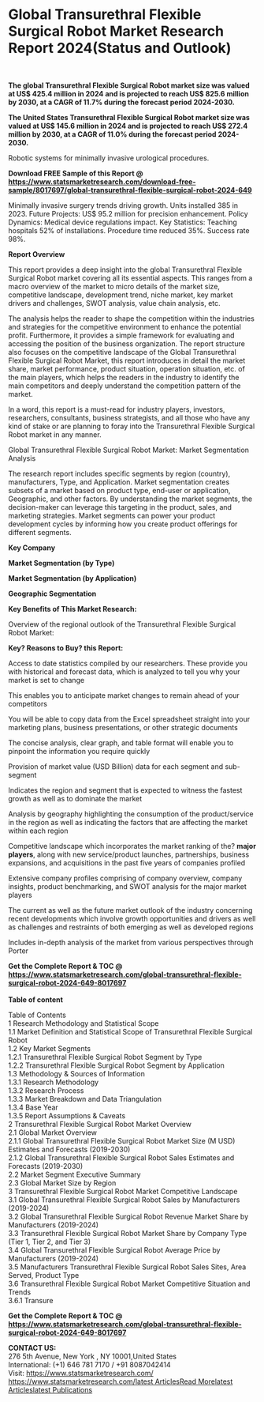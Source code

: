 <h1>Global Transurethral Flexible Surgical Robot Market Research Report 2024(Status and Outlook)</h1><br/><p><strong>The global Transurethral Flexible Surgical Robot market size was valued at US$ 425.4 million in 2024 and is projected to reach US$ 825.6 million by 2030, at a <strong>CAGR</strong> of 11.7% during the forecast period 2024-2030.</strong></p><p><strong>The United States Transurethral Flexible Surgical Robot market size was valued at US$ 145.6 million in 2024 and is projected to reach US$ 272.4 million by 2030, at a <strong>CAGR</strong> of 11.0% during the forecast period 2024-2030.</strong></p><p>Robotic systems for minimally invasive urological procedures.</p><p><strong>Download FREE Sample of this Report @ <a href="https://www.statsmarketresearch.com/download-free-sample/8017697/global-transurethral-flexible-surgical-robot-2024-649">https://www.statsmarketresearch.com/download-free-sample/8017697/global-transurethral-flexible-surgical-robot-2024-649</a></strong></p><p>Minimally invasive surgery trends driving growth. Units installed 385 in 2023. Future Projects: US$ 95.2 million for precision enhancement. Policy Dynamics: Medical device regulations impact. Key Statistics: Teaching hospitals 52% of installations. Procedure time reduced 35%. Success rate 98%.</p><p><strong>Report Overview</strong></p><p>This report provides a deep insight into the global Transurethral Flexible Surgical Robot market covering all its essential aspects. This ranges from a macro overview of the market to micro details of the market size, competitive landscape, development trend, niche market, key market drivers and challenges, SWOT analysis, value chain analysis, etc.</p><p>The analysis helps the reader to shape the competition within the industries and strategies for the competitive environment to enhance the potential profit. Furthermore, it provides a simple framework for evaluating and accessing the position of the business organization. The report structure also focuses on the competitive landscape of the Global Transurethral Flexible Surgical Robot Market, this report introduces in detail the market share, market performance, product situation, operation situation, etc. of the main players, which helps the readers in the industry to identify the main competitors and deeply understand the competition pattern of the market.</p><p>In a word, this report is a must-read for industry players, investors, researchers, consultants, business strategists, and all those who have any kind of stake or are planning to foray into the Transurethral Flexible Surgical Robot market in any manner.</p><p>Global Transurethral Flexible Surgical Robot Market: Market Segmentation Analysis</p><p>The research report includes specific segments by region (country), manufacturers, Type, and Application. Market segmentation creates subsets of a market based on product type, end-user or application, Geographic, and other factors. By understanding the market segments, the decision-maker can leverage this targeting in the product, sales, and marketing strategies. Market segments can power your product development cycles by informing how you create product offerings for different segments.</p><p><strong>Key Company</strong></p><p><strong>Market Segmentation (by Type)</strong></p><p><strong>Market Segmentation (<strong>by Application</strong>)</strong></p><p><strong>Geographic Segmentation</strong></p><p><strong>Key Benefits of This Market Research:</strong></p><p>Overview of the regional outlook of the Transurethral Flexible Surgical Robot Market:</p><p><strong>Key? <strong>Reasons to Buy</strong>? this Report:</strong></p><p>Access to date statistics compiled by our researchers. These provide you with historical and forecast data, which is analyzed to tell you why your market is set to change</p><p>This enables you to anticipate market changes to remain ahead of your competitors</p><p>You will be able to copy data from the Excel spreadsheet straight into your marketing plans, business presentations, or other strategic documents</p><p>The concise analysis, clear graph, and table format will enable you to pinpoint the information you require quickly</p><p>Provision of market value (USD Billion) data for each segment and sub-segment</p><p>Indicates the region and segment that is expected to witness the fastest growth as well as to dominate the market</p><p>Analysis by geography highlighting the consumption of the product/service in the region as well as indicating the factors that are affecting the market within each region</p><p>Competitive landscape which incorporates the market ranking of the? <strong><strong>major players</strong></strong>, along with new service/product launches, partnerships, business expansions, and acquisitions in the past five years of companies profiled</p><p>Extensive company profiles comprising of company overview, company insights, product benchmarking, and SWOT analysis for the major market players</p><p>The current as well as the future market outlook of the industry concerning recent developments which involve growth opportunities and drivers as well as challenges and restraints of both emerging as well as developed regions</p><p>Includes in-depth analysis of the market from various perspectives through Porter</p><div><b>Get the Complete Report & TOC @ <a href="https://www.statsmarketresearch.com/global-transurethral-flexible-surgical-robot-2024-649-8017697">https://www.statsmarketresearch.com/global-transurethral-flexible-surgical-robot-2024-649-8017697</a></b></div><br><b>Table of content</b><p>Table of Contents<br /> 1 Research Methodology and Statistical Scope<br /> 1.1 Market Definition and Statistical Scope of Transurethral Flexible Surgical Robot<br /> 1.2 Key Market Segments<br /> 1.2.1 Transurethral Flexible Surgical Robot Segment by Type<br /> 1.2.2 Transurethral Flexible Surgical Robot Segment by Application<br /> 1.3 Methodology & Sources of Information<br /> 1.3.1 Research Methodology<br /> 1.3.2 Research Process<br /> 1.3.3 Market Breakdown and Data Triangulation<br /> 1.3.4 Base Year<br /> 1.3.5 Report Assumptions & Caveats<br /> 2 Transurethral Flexible Surgical Robot Market Overview<br /> 2.1 Global Market Overview<br /> 2.1.1 Global Transurethral Flexible Surgical Robot Market Size (M USD) Estimates and Forecasts (2019-2030)<br /> 2.1.2 Global Transurethral Flexible Surgical Robot Sales Estimates and Forecasts (2019-2030)<br /> 2.2 Market Segment Executive Summary<br /> 2.3 Global Market Size by Region<br /> 3 Transurethral Flexible Surgical Robot Market Competitive Landscape<br /> 3.1 Global Transurethral Flexible Surgical Robot Sales by Manufacturers (2019-2024)<br /> 3.2 Global Transurethral Flexible Surgical Robot Revenue Market Share by Manufacturers (2019-2024)<br /> 3.3 Transurethral Flexible Surgical Robot Market Share by Company Type (Tier 1, Tier 2, and Tier 3)<br /> 3.4 Global Transurethral Flexible Surgical Robot Average Price by Manufacturers (2019-2024)<br /> 3.5 Manufacturers Transurethral Flexible Surgical Robot Sales Sites, Area Served, Product Type<br /> 3.6 Transurethral Flexible Surgical Robot Market Competitive Situation and Trends<br /> 3.6.1 Transure<br><div><b>Get the Complete Report & TOC @ <a href="https://www.statsmarketresearch.com/global-transurethral-flexible-surgical-robot-2024-649-8017697">https://www.statsmarketresearch.com/global-transurethral-flexible-surgical-robot-2024-649-8017697</a></b></div></p> <b>CONTACT US:</b><br>276 5th Avenue, New York , NY 10001,United States<br>International: (+1) 646 781 7170 / +91 8087042414<br>Visit: <a href="https://www.statsmarketresearch.com/">https://www.statsmarketresearch.com/</a><br><a href="https://gyeongbokgung.com">https://www.statsmarketresearch.com/</a><a href="https://hallyeomaritime.com">latest Articles</a><a href="https://jingwansa.com">Read More</a><a href=https://nguoiviet.jp/">latest Articles</a><a href="https://www.intelmarketresearch.com/">latest Publications</a>
